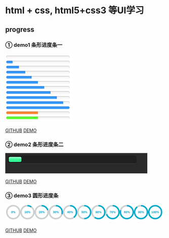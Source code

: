 <h1>html + css, html5+css3 等UI学习</h1>

<h2>progress</h2>

  <h3>① demo1 条形进度条一</h3>
    <img src="progress/pic/demo1.png" /><br/>
    <p>
      <a href="https://github.com/JodieHpiness/ui/blob/master/progress/demo1.html" target="_blank">GITHUB</a>
      <a href="http://www.do10000.cn/jodie/git/ui-progress/demo1.html" target="_blank">DEMO</a>
    </p>
  <h3>② demo2 条形进度条二</h3>
    <img src="progress/pic/demo2.png" />
    <p>
      <a href="https://github.com/JodieHpiness/ui/blob/master/progress/demo2.html" target="_blank">GITHUB</a>
      <a href="http://www.do10000.cn/jodie/git/ui-progress/demo2.html" target="_blank">DEMO</a>
    </p>
  <h3>③ demo3 圆形进度条</h3>
    <img src="progress/pic/demo3.png" />
    <p>
      <a href="https://github.com/JodieHpiness/ui/blob/master/progress/demo3_circle.html" target="_blank">GITHUB</a>
      <a href="http://www.do10000.cn/jodie/git/ui-progress/demo3_circle.html" target="_blank">DEMO</a>
    </p>
